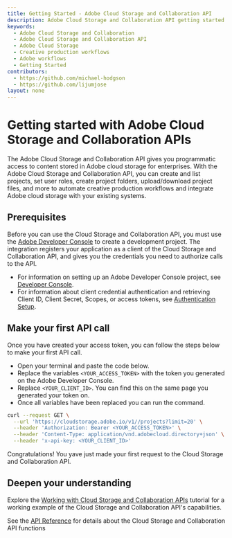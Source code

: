 ```yaml
---
title: Getting Started - Adobe Cloud Storage and Collaboration API
description: Adobe Cloud Storage and Collaboration API getting started
keywords:
  - Adobe Cloud Storage and Collaboration
  - Adobe Cloud Storage and Collaboration API
  - Adobe Cloud Storage
  - Creative production workflows
  - Adobe workflows
  - Getting Started
contributors:
  - https://github.com/michael-hodgson
  - https://github.com/lijumjose
layout: none
---
```


# Getting started with Adobe Cloud Storage and Collaboration APIs

The Adobe Cloud Storage and Collaboration API gives you programmatic access to content stored in Adobe cloud storage for enterprises. With the Adobe Cloud Storage and Collaboration API, you can create and list projects, set user roles, create project folders, upload/download project files, and more to automate creative production workflows and integrate Adobe cloud storage with your existing systems.

## Prerequisites

Before you can use the Cloud Storage and Collaboration API, you must use the [Adobe Developer Console](https://developer.adobe.com/) to create a development project. The integration registers your application as a client of the Cloud Storage and Collaboration API, and gives you the credentials you need to authorize calls to the API.

- For information on setting up an Adobe Developer Console project, see [Developer Console](./developer-console.md).
- For information about client credential authentication and retrieving Client ID, Client Secret, Scopes, or access tokens, see [Authentication Setup](./authentication.md).

## Make your first API call

Once you have created your access token, you can follow the steps below to make your first API call.

- Open your terminal and paste the code below.
- Replace the variables `<YOUR_ACCESS_TOKEN>` with the token you generated on the Adobe Developer Console.
- Replace `<YOUR_CLIENT_ID>`. You can find this on the same page you generated your token on.
- Once all variables have been replaced you can run the command.

```bash
curl --request GET \
  --url 'https://cloudstorage.adobe.io/v1//projects?limit=20' \
  --header 'Authorization: Bearer <YOUR_ACCESS_TOKEN>' \
  --header 'Content-Type: application/vnd.adobecloud.directory+json' \
  --header 'x-api-key: <YOUR_CLIENT_ID>'
```

Congratulations! You yave just made your first request to the Cloud Storage and Collaboration API.

## Deepen your understanding

Explore the [Working with Cloud Storage and Collaboration APIs](../quick-start/index.md) tutorial for a working example of the Cloud Storage and Collaboration API's capabilities.

See the [API Reference](../../api/index.md) for details about the Cloud Storage and Collaboration API functions
